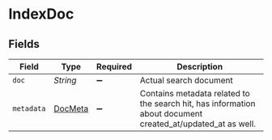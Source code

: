 # IndexDoc


## Fields

| Field                                                                                                      | Type                                                                                                       | Required                                                                                                   | Description                                                                                                |
| ---------------------------------------------------------------------------------------------------------- | ---------------------------------------------------------------------------------------------------------- | ---------------------------------------------------------------------------------------------------------- | ---------------------------------------------------------------------------------------------------------- |
| `doc`                                                                                                      | *String*                                                                                                   | :heavy_minus_sign:                                                                                         | Actual search document                                                                                     |
| `metadata`                                                                                                 | [DocMeta](../../models/shared/DocMeta.md)                                                                  | :heavy_minus_sign:                                                                                         | Contains metadata related to the search hit, has information about document created_at/updated_at as well. |